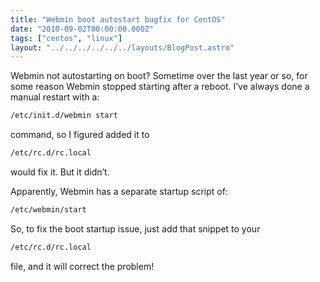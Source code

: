 ```yaml
---
title: "Webmin boot autostart bugfix for CentOS"
date: "2010-09-02T00:00:00.000Z"
tags: ["centos", "linux"]
layout: "../../../../../../layouts/BlogPost.astro"
---
```


Webmin not autostarting on boot? Sometime over the last year or so, for some reason Webmin stopped starting after a reboot. I’ve always done a manual restart with a:

```bash
/etc/init.d/webmin start
```

command, so I figured added it to

```bash
/etc/rc.d/rc.local
```

would fix it. But it didn’t.

Apparently, Webmin has a separate startup script of:

```bash
/etc/webmin/start
```

So, to fix the boot startup issue, just add that snippet to your

```bash
/etc/rc.d/rc.local
```

file, and it will correct the problem!

